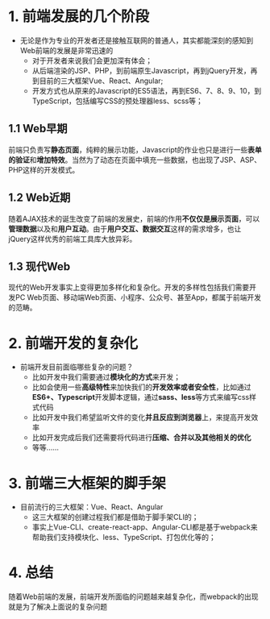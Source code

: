 

# 1. 前端发展的几个阶段

- 无论是作为专业的开发者还是接触互联网的普通人，其实都能深刻的感知到Web前端的发展是非常迅速的
  - 对于开发者来说我们会更加深有体会；
  - 从后端渲染的JSP、PHP，到前端原生Javascript，再到jQuery开发，再到目前的三大框架Vue、React、Angular;
  - 开发方式也从原来的Javascript的ES5语法，再到ES6、7、8、9、10，到TypeScript，包括编写CSS的预处理器less、scss等；

## 1.1 Web早期

前端只负责写**静态页面**，纯粹的展示功能，Javascript的作业也只是进行一些**表单的验证**和**增加特效**。当然为了动态在页面中填充一些数据，也出现了JSP、ASP、PHP这样的开发模式。

## 1.2 Web近期

随着AJAX技术的诞生改变了前端的发展史，前端的作用**不仅仅是展示页面**，可以**管理数据**以及和**用户互动**。由于**用户交互、数据交互**这样的需求增多，也让jQuery这样优秀的前端工具库大放异彩。

## 1.3 现代Web

现代的Web开发事实上变得更加多样化和复杂化。开发的多样性包括我们需要开发PC Web页面、移动端Web页面、小程序、公众号、甚至App，都属于前端开发的范畴。



# 2. 前端开发的复杂化

- 前端开发目前面临哪些复杂的问题？
  - 比如开发中我们需要通过**模块化的方式**来开发；
  - 比如会使用一些**高级特性**来加快我们的**开发效率或者安全性**，比如通过**ES6+、Typescript**开发脚本逻辑，通过**sass、less**等方式来编写css样式代码
  - 比如开发中我们希望监听文件的变化**并且反应到浏览器**上，来提高开发效率
  - 比如开发完成后我们还需要将代码进行**压缩、合并以及其他相关的优化**
  - 等等......



# 3. 前端三大框架的脚手架

- 目前流行的三大框架：Vue、React、Angular
  - 这三大框架的创建过程我们都是借助于脚手架CLI的；
  - 事实上Vue-CLI、create-react-app、Angular-CLI都是基于webpack来帮助我们支持模块化、less、TypeScript、打包优化等的；



# 4. 总结

随着Web前端的发展，前端开发所面临的问题越来越复杂化，而webpack的出现就是为了解决上面说的复杂问题